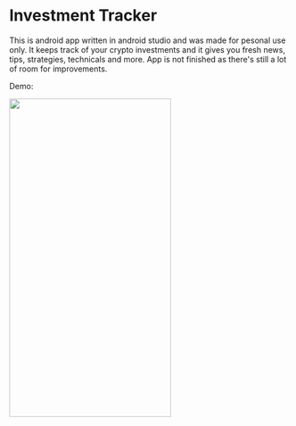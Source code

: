 # Investment Tracker

This is android app written in android studio and was made for pesonal use only. It keeps track of your crypto investments and it gives you fresh news, tips, strategies, technicals and more. 
App is not finished as there's still a lot of room for improvements.

Demo:

<img src="https://github.com/sekne18/InvestmentTracker/blob/main/app/src/main/res/drawable/screenshots/app.gif" width="290" height="570" />

